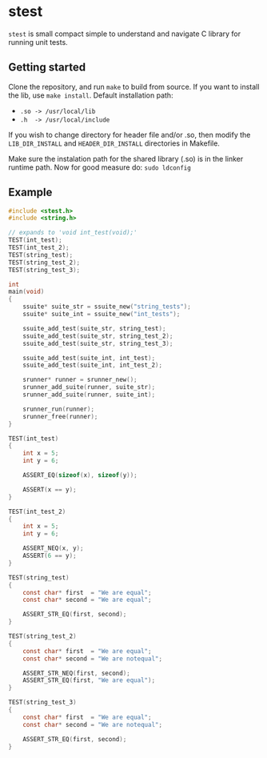 # stest
`stest` is small compact simple to understand and navigate
C library for running unit tests.

## Getting started
Clone the repository, and run `make` to build from source.
If you want to install the lib, use `make install`.
Default installation path:
 - `.so -> /usr/local/lib`
 - `.h  -> /usr/local/include`

If you wish to change directory for header file and/or .so,
then modify the `LIB_DIR_INSTALL` and `HEADER_DIR_INSTALL`
directories in Makefile.

Make sure the instalation path for the shared library (.so) is
in the linker runtime path.
Now for good measure do: `sudo ldconfig`

## Example

```c
#include <stest.h>
#include <string.h>

// expands to 'void int_test(void);'
TEST(int_test);
TEST(int_test_2);
TEST(string_test);
TEST(string_test_2);
TEST(string_test_3);

int
main(void)
{
    ssuite* suite_str = ssuite_new("string_tests");
    ssuite* suite_int = ssuite_new("int_tests");

    ssuite_add_test(suite_str, string_test);
    ssuite_add_test(suite_str, string_test_2);
    ssuite_add_test(suite_str, string_test_3);

    ssuite_add_test(suite_int, int_test);
    ssuite_add_test(suite_int, int_test_2);

    srunner* runner = srunner_new();
    srunner_add_suite(runner, suite_str);
    srunner_add_suite(runner, suite_int);

    srunner_run(runner);
    srunner_free(runner);
}

TEST(int_test)
{
    int x = 5;
    int y = 6;

    ASSERT_EQ(sizeof(x), sizeof(y));

    ASSERT(x == y);
}

TEST(int_test_2)
{
    int x = 5;
    int y = 6;

    ASSERT_NEQ(x, y);
    ASSERT(6 == y);
}

TEST(string_test)
{
    const char* first  = "We are equal";
    const char* second = "We are equal";

    ASSERT_STR_EQ(first, second);
}

TEST(string_test_2)
{
    const char* first  = "We are equal";
    const char* second = "We are notequal";

    ASSERT_STR_NEQ(first, second);
    ASSERT_STR_EQ(first, "We are equal");
}

TEST(string_test_3)
{
    const char* first  = "We are equal";
    const char* second = "We are notequal";

    ASSERT_STR_EQ(first, second);
}
```

